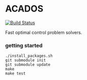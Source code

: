 # ACADOS
[![Build Status](https://secure.travis-ci.org/acados/acados.png?branch=master)](http://travis-ci.org/acados/acados)

Fast optimal control problem solvers.


### getting started

    ./install_packages.sh
    git submodule init
    git submodule update
    make
    make test
